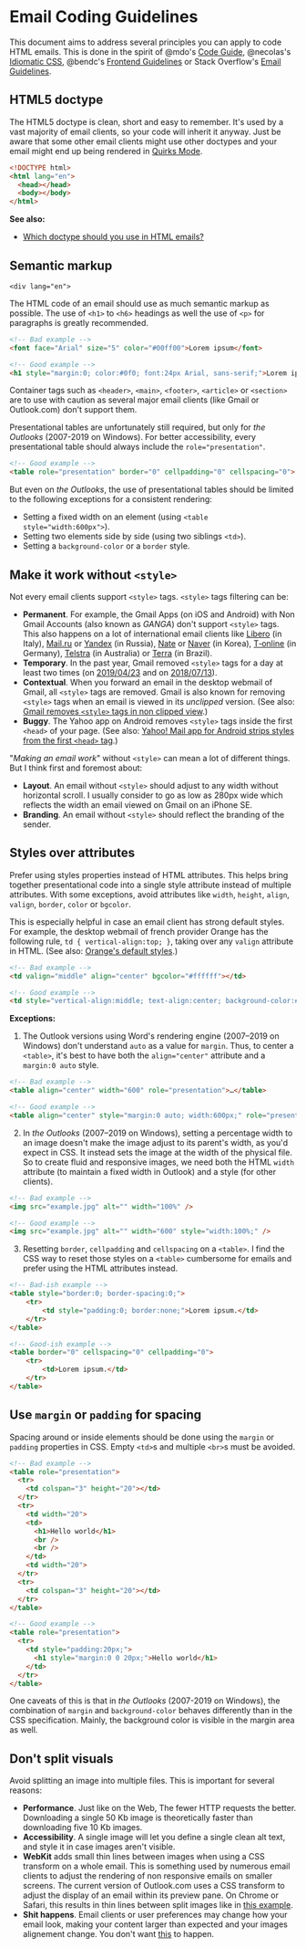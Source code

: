 # Email Coding Guidelines

This document aims to address several principles you can apply to code HTML emails. This is done in the spirit of @mdo's [Code Guide](https://www.github.com/mdo/code-guide/), @necolas's [Idiomatic CSS](https://www.github.com/necolas/idiomatic-css), @bendc's [Frontend Guidelines](https://www.github.com/bendc/frontend-guidelines) or Stack Overflow's [Email Guidelines](https://www.stackoverflow.design/email/guidelines/).

## HTML5 doctype

The HTML5 doctype is clean, short and easy to remember. It's used by a vast majority of email clients, so your code will inherit it anyway. Just be aware that some other email clients might use other doctypes and your email might end up being rendered in [Quirks Mode](https://developer.mozilla.org/en-US/docs/Web/HTML/Quirks_Mode_and_Standards_Mode).

```html
<!DOCTYPE html>
<html lang="en">
  <head></head>
  <body></body>
</html>
```

**See also:**

* [Which doctype should you use in HTML emails?](https://emails.hteumeuleu.com/which-doctype-should-you-use-in-html-emails-cd323fdb793c)

## Semantic markup
    <div lang="en">

The HTML code of an email should use as much semantic markup as possible. The use of `<h1>` to `<h6>` headings as well the use of `<p>` for paragraphs is greatly recommended. 

```html
<!-- Bad example -->
<font face="Arial" size="5" color="#00ff00">Lorem ipsum</font>

<!-- Good example -->
<h1 style="margin:0; color:#0f0; font:24px Arial, sans-serif;">Lorem ipsum</h1>
```

Container tags such as `<header>`, `<main>`, `<footer>`, `<article>` or `<section>` are to use with caution as several major email clients (like Gmail or Outlook.com) don't support them.

Presentational tables are unfortunately still required, but only for *the Outlooks* (2007-2019 on Windows). For better accessibility, every presentational table should always include the `role="presentation"`.

```html
<!-- Good example -->
<table role="presentation" border="0" cellpadding="0" cellspacing="0">
```

But even on *the Outlooks*, the use of presentational tables should be limited to the following exceptions for a consistent rendering:

* Setting a fixed width on an element (using `<table style="width:600px">`).
* Setting two elements side by side (using two siblings `<td>`).
* Setting a `background-color` or a `border` style.


## Make it work without `<style>`

Not every email clients support `<style>` tags. `<style>` tags filtering can be:

* **Permanent**. For example, the Gmail Apps (on iOS and Android) with Non Gmail Accounts (also known as *GANGA*) don't support `<style>` tags. This also happens on a lot of international email clients like [Libero](http://www.libero.it/mail/) (in Italy), [Mail.ru](https://mail.ru/) or [Yandex](https://mail.yandex.com/) (in Russia), [Nate](http://home.mail.nate.com/) or [Naver](https://mail.naver.com/) (in Korea), [T‑online](https://freemail.t-online.de/) (in Germany), [Telstra](https://www.my.telstra.com.au/) (in Australia) or [Terra](https://mail.terra.com.br/) (in Brazil).
* **Temporary**. In the past year, Gmail removed `<style>` tags for a day at least two times (on [2019/04/23](https://twitter.com/TaxiforEmail/status/1120645381669494785) and on [2018/07/13](https://twitter.com/HTeuMeuLeu/status/1017741221182263296)).
* **Contextual**. When you forward an email in the desktop webmail of Gmail, all `<style>` tags are removed. Gmail is also known for removing `<style>` tags when an email is viewed in its *unclipped* version. (See also: [Gmail removes `<style>` tags in non clipped view](https://github.com/hteumeuleu/email-bugs/issues/56).)
* **Buggy**. The Yahoo app on Android removes `<style>` tags inside the first `<head>` of your page. (See also: [Yahoo! Mail app for Android strips styles from the first `<head>` tag](https://github.com/hteumeuleu/email-bugs/issues/28).)

"*Making an email work*" without `<style>` can mean a lot of different things. But I think first and foremost about:

* **Layout**. An email without `<style>` should adjust to any width without horizontal scroll. I usually consider to go as low as 280px wide which reflects the width an email viewed on Gmail on an iPhone SE.
* **Branding**. An email without `<style>` should reflect the branding of the sender.

## Styles over attributes

Prefer using styles properties instead of HTML attributes. This helps bring together presentational code into a single style attribute instead of multiple attributes. With some exceptions, avoid attributes like `width`, `height`, `align`, `valign`, `border`, `color` or `bgcolor`.

This is especially helpful in case an email client has strong default styles. For example, the desktop webmail of french provider Orange has the following rule, `td { vertical-align:top; }`, taking over any `valign` attribute in HTML. (See also: [Orange's default styles](https://github.com/hteumeuleu/email-bugs/issues/48).)

```html
<!-- Bad example -->
<td valign="middle" align="center" bgcolor="#ffffff"></td>

<!-- Good example -->
<td style="vertical-align:middle; text-align:center; background-color:#fff;"></td>
```

**Exceptions:**

1. The Outlook versions using Word's rendering engine (2007–2019 on Windows) don't understand `auto` as a value for `margin`. Thus, to center a `<table>`, it's best to have both the `align="center"` attribute and a `margin:0 auto` style.

```html
<!-- Bad example -->
<table align="center" width="600" role="presentation">…</table>

<!-- Good example -->
<table align="center" style="margin:0 auto; width:600px;" role="presentation">…</table>
```

2. In *the Outlooks* (2007–2019 on Windows), setting a percentage width to an image doesn't make the image adjust to its parent's width, as you'd expect in CSS. It instead sets the image at the width of the physical file. So to create fluid and responsive images, we need both the HTML `width` attribute (to maintain a fixed width in Outlook) and a style (for other clients).

```html
<!-- Bad example -->
<img src="example.jpg" alt="" width="100%" />

<!-- Good example -->
<img src="example.jpg" alt="" width="600" style="width:100%;" />
```

3. Resetting `border`, `cellpadding` and `cellspacing` on a `<table>`. I find the CSS way to reset those styles on a `<table>` cumbersome for emails and prefer using the HTML attributes instead.

```html
<!-- Bad-ish example -->
<table style="border:0; border-spacing:0;">
	<tr>
		<td style="padding:0; border:none;">Lorem ipsum.</td>
	</tr>
</table>

<!-- Good-ish example -->
<table border="0" cellspacing="0" cellpadding="0">
	<tr>
		<td>Lorem ipsum.</td>
	</tr>
</table>
```


## Use `margin` or `padding` for spacing

Spacing around or inside elements should be done using the `margin` or `padding` properties in CSS. Empty `<td>`s and multiple `<br>`s must be avoided.

```html
<!-- Bad example -->
<table role="presentation">
  <tr>
    <td colspan="3" height="20"></td>
  </tr>
  <tr>
    <td width="20">
    <td>
      <h1>Hello world</h1>
      <br />
      <br />
    </td>
    <td width="20">
  </tr>
  <tr>
    <td colspan="3" height="20"></td>
  </tr>
</table>

<!-- Good example -->
<table role="presentation">
  <tr>
    <td style="padding:20px;">
      <h1 style="margin:0 0 20px;">Hello world</h1>
    </td>
  </tr>
</table>
```

One caveats of this is that in *the Outlooks* (2007-2019 on Windows), the combination of `margin` and `background-color` behaves differently than in the CSS specification. Mainly, the background color is visible in the margin area as well.

## Don't split visuals

Avoid splitting an image into multiple files. This is important for several reasons:

* **Performance**. Just like on the Web, The fewer HTTP requests the better. Downloading a single 50 Kb image is theoretically faster than downloading five 10 Kb images.
* **Accessibility**. A single image will let you define a single clean alt text, and style it in case images aren't visible.
* **WebKit** adds small thin lines between images when using a CSS transform on a whole email. This is something used by numerous email clients to adjust the rendering of non responsive emails on smaller screens. The current version of Outlook.com uses a CSS transform to adjust the display of an email within its preview pane. On Chrome or Safari, this results in thin lines between split images like in [this example](https://cdn-images-1.medium.com/max/2400/1*2CHIjuhc9JSmpNjoSQl3aw.jpeg).
* **Shit happens**. Email clients or user preferences may change how your email look, making your content larger than expected and your images alignement change. You don't want [this](https://imgur.com/NhoEN) to happen.
